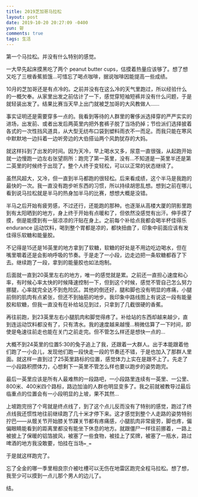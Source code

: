 ```yaml
---
title: 2019芝加哥马拉松
layout: post
date: 2019-10-20 20:27:09 -0400
yun: 哿
comments: true
tags: 生活
---
```

第一个马拉松。并没有什么特别的感觉。

一大早先起床摸黑吃了两个 peanut butter cups，估摸着热量应该够了。想了想又吃了三根香蕉抵饿…可惜忘了喝点咖啡，据说咖啡因能提高一些成绩。

10月的芝加哥还是有点冷的。之前并没有在这么冷的天气里跑过，所以经验什么的一概欠奉。从家里出发之前估计了一下，感觉穿短袖短裤并没有什么问题，于是就轻装出发了。结果比赛当天早上出门就被芝加哥的大风教做人……

事实证明还是需要穿多一点的。我看到等待的人群里的奢侈派选择穿的严严实实的进场，出发前、或者出发后两英里内把外套裤子脱了当场扔掉；节俭派们选择披着各式的一次性挡风道具，从大型无纺布口袋到塑料雨衣不一而足。而我只能在寒风中默默地一边抖着一边听旁边的大伯搭讪两个风韵犹存的大妈。

就这样抖到了出发的时间。因为天冷，早上喝水又多，尿意一直很强，从起跑开始就一边慢跑一边左右张望厕所：跑完了第一英里，没有…不知道是一英里半还是第二英里的时候终于出现了。整个人终于变轻松，可以以正常的状态继续了。

虽然风超大，又冷，但一直到半马都跑的很轻松。后来看成绩，这个半马是我跑的最快的一次。我一直没有跑步听东西的习惯，所以持续胡思乱想。想到之前在哪儿看到说马拉松就是半马的热身加半马的比赛，想想大概是没错。

半马之后开始有疲劳感，不过还行，还能跑的那种。也逐渐从高楼大厦的阴影里跑到有太阳晒到的地方，身上终于开始有点暖和了，但依然没感觉有出汗。伸手摸了摸，倒是能摸到有一层凉凉的汗贴在身上。之前每个补给点我都会喝半杯佳得乐 endurance 运动饮料，喝到整个胃都是凉的，都快扭曲了，印象中前面应该有发佳得乐软糖和能量胶。

不记得是15还是16英里的地方拿到了软糖，软糖的好处是不用边吃边喝水，但在嘴里嚼着还是会影响呼吸的节奏。于是走了一小段，边走边把一条软糖都吞了下去。继续跑了一段，拿到的能量胶也如法炮制。

后面就一直到20英里左右的地方，唯一的感觉就是累。之前还一直担心速度和心率，有时候心率太快的时候降速控制一下，但到这个时候，感觉不管自己怎么努力挪腿，心率就完全达不到危险区。其他的倒还好，腿和脚也没有明显的疼痛，小腿前侧的肌肉有点紧张，但还不到抽筋的地步。我印象中路线图上有说这一段有能量胶和软糖，但我一直没有在补给站见到过，只拿到了几截很硬的香蕉。

再往前跑，到23英里左右小腿肌肉和脚觉得疼了。补给站的东西却越来越少，直到连运动饮料都没有了，只有清水。我的速度越来越慢…稍微估算了一下时间，即使是龟速往前走也能在关门之前走完。但不管怎么样还是想快一点的…

大概不到24英里的位置5:30的兔子追上了我，还跟着一大群人。出于本能跟着他们跑了一小会儿，发现他们跑一段快走一段的节奏还不错，于是也加入了那群人里面。就这样一直到过了25英里路标的位置，感觉体力上实在是跟不上了。先走了一小段路积攒体力，心想剩下一英里不管怎么样也要以跑步的姿势跑完。

最后一英里应该是所有人最难熬的一段路吧，一小段路里连续有一英里、一公里、800米、400米四个路标，路边加油的人群也明显变多了。我之前就被教导过最后临重点的位置会有一小段明显的上坡，果不其然…

上坡跑完拐了个弯就是终点线了，到了这个点儿反而没有了特别的感觉，跑过了终点线我还惯性地往前继续跑了几十米才停下来。这才感觉到整个人走路的姿势特别拧巴——从髋关节开始膝关节踝关节都有疼痛感，小腿肌肉非常疲劳，脚也疼，偏偏眼睛能看到的距离里都没有能坐下休息的地方。就跟僵尸一样往前挪着，一路上被披上了保暖的铝箔披风，被塞了一些食物，被挂上了奖牌，被塞了一瓶水，路过啤酒的地方我没敢要，怕挂在当场`=_=`

于是就这样跑完了。

忘了全金的哪一季里相良宗介被吐槽可以无伤在地雷区跑完全程马拉松。想了想，我至少可以摸到一点儿那个男人的边儿了。

结。
